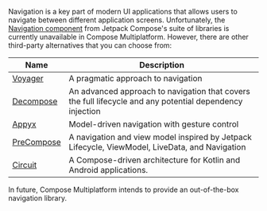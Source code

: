 [//]: # (title: Navigation and routing)

Navigation is a key part of modern UI applications that allows users to navigate between different application screens.
Unfortunately, the [Navigation component](https://developer.android.com/guide/navigation) from Jetpack Compose's suite
of libraries is currently unavailable in Compose Multiplatform. However, there are other third-party alternatives that
you can choose from:

| Name                                                | Description                                                                                              |
|-----------------------------------------------------|----------------------------------------------------------------------------------------------------------|
| [Voyager](https://voyager.adriel.cafe)              | A pragmatic approach to navigation                                                                       |
| [Decompose](https://arkivanov.github.io/Decompose/) | An advanced approach to navigation that covers the full lifecycle and any potential dependency injection |
| [Appyx](https://bumble-tech.github.io/appyx/)       | Model-driven navigation with gesture control                                                             |
| [PreCompose](https://tlaster.github.io/PreCompose/) | A navigation and view model inspired by Jetpack Lifecycle, ViewModel, LiveData, and Navigation           |
| [Circuit](https://slackhq.github.io/circuit/)       | A Compose-driven architecture for Kotlin and Android applications.                                       |

In future, Compose Multiplatform intends to provide an out-of-the-box navigation library.
